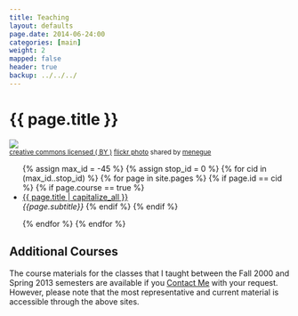 ```yaml
---
title: Teaching 
layout: defaults
page.date: 2014-06-24:00
categories: [main]
weight: 2
mapped: false
header: true
backup: ../../../
---
```


# {{ page.title }}

<a title="Gear and Chain" href="http://flickr.com/photos/93751689@N04/9557470061"><img class="img-responsive-tight" src="http://farm4.static.flickr.com/3710/9557470061_a13ffd82e5_z.jpg" /></a><br /><small><a href="http://creativecommons.org/licenses/by/2.0/">creative commons licensed ( BY )</a> <a title="Gear and Chain" href="http://flickr.com/photos/93751689@N04/9557470061">flickr photo</a> shared by <a href="http://flickr.com/people/93751689@N04">menegue</a></small>

<ul class="fa-ul">
{% assign max_id = -45 %}
{% assign stop_id = 0 %}
{% for cid in (max_id..stop_id) %}
    {% for page in site.pages %}
        {% if page.id == cid %}
            {% if page.course == true %}
                <li><i class="fa-li fa fa-cog fa-lg"></i><a class="major" href="{{site.baseurl}}{{ page.url | remove_first:'/'}}">{{ page.title | capitalize_all }}</a></li>
               <em>{{page.subtitle}}</em>
            {% endif %}
        {% endif %}
        <p>
    {% endfor %} 
{% endfor %} 
</ul>

## Additional Courses

The course materials for the classes that I taught between the Fall 2000 and Spring 2013 semesters are available if you
[Contact Me]({{site.baseurl}}contact/) with your request. However, please note that the most representative and current
material is accessible through the above sites.
